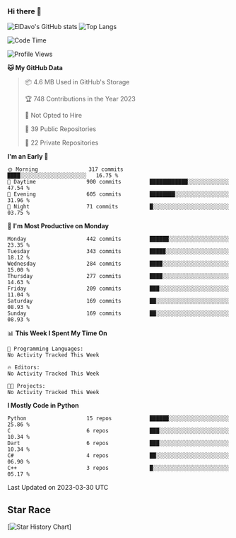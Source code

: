 ### Hi there 👋
![ElDavo's GitHub stats](https://github-readme-stats.vercel.app/api?username=ElDavoo&show_icons=true&theme=chartreuse-dark)
![Top Langs](https://github-readme-stats.vercel.app/api/top-langs/?username=ElDavoo&theme=chartreuse-dark&layout=compact)

<!--START_SECTION:waka-->
![Code Time](http://img.shields.io/badge/Code%20Time-0%20secs-blue)

![Profile Views](http://img.shields.io/badge/Profile%20Views-1-blue)

**🐱 My GitHub Data** 

> 📦 4.6 MB Used in GitHub's Storage 
 > 
> 🏆 748 Contributions in the Year 2023
 > 
> 🚫 Not Opted to Hire
 > 
> 📜 39 Public Repositories 
 > 
> 🔑 22 Private Repositories 
 > 
**I'm an Early 🐤** 

```text
🌞 Morning                317 commits         ████░░░░░░░░░░░░░░░░░░░░░   16.75 % 
🌆 Daytime                900 commits         ████████████░░░░░░░░░░░░░   47.54 % 
🌃 Evening                605 commits         ████████░░░░░░░░░░░░░░░░░   31.96 % 
🌙 Night                  71 commits          █░░░░░░░░░░░░░░░░░░░░░░░░   03.75 % 
```
📅 **I'm Most Productive on Monday** 

```text
Monday                   442 commits         ██████░░░░░░░░░░░░░░░░░░░   23.35 % 
Tuesday                  343 commits         █████░░░░░░░░░░░░░░░░░░░░   18.12 % 
Wednesday                284 commits         ████░░░░░░░░░░░░░░░░░░░░░   15.00 % 
Thursday                 277 commits         ████░░░░░░░░░░░░░░░░░░░░░   14.63 % 
Friday                   209 commits         ███░░░░░░░░░░░░░░░░░░░░░░   11.04 % 
Saturday                 169 commits         ██░░░░░░░░░░░░░░░░░░░░░░░   08.93 % 
Sunday                   169 commits         ██░░░░░░░░░░░░░░░░░░░░░░░   08.93 % 
```


📊 **This Week I Spent My Time On** 

```text
💬 Programming Languages: 
No Activity Tracked This Week

🔥 Editors: 
No Activity Tracked This Week

🐱‍💻 Projects: 
No Activity Tracked This Week
```

**I Mostly Code in Python** 

```text
Python                   15 repos            ██████░░░░░░░░░░░░░░░░░░░   25.86 % 
C                        6 repos             ███░░░░░░░░░░░░░░░░░░░░░░   10.34 % 
Dart                     6 repos             ███░░░░░░░░░░░░░░░░░░░░░░   10.34 % 
C#                       4 repos             ██░░░░░░░░░░░░░░░░░░░░░░░   06.90 % 
C++                      3 repos             █░░░░░░░░░░░░░░░░░░░░░░░░   05.17 % 
```




 Last Updated on 2023-03-30 UTC
<!--END_SECTION:waka-->

## Star Race

[![Star History Chart](https://api.star-history.com/svg?repos=ElDavoo/WhatsApp-Crypt14-Crypt15-Decrypter,ElDavoo/TuringOS,EliteAndroidApps/WhatsApp-Crypt12-Decrypter,KnugiHK/Whatsapp-Chat-Exporter&type=Date)]
